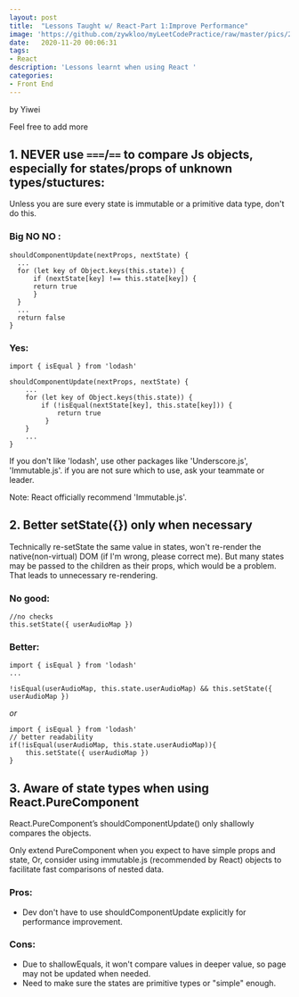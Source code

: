 ```yaml
---
layout: post
title:  "Lessons Taught w/ React-Part 1:Improve Performance"
image: 'https://github.com/zywkloo/myLeetCodePractice/raw/master/pics/2019Git.png'
date:   2020-11-20 00:06:31
tags:
- React
description: 'Lessons learnt when using React '
categories:
- Front End
---
```

	
 by Yiwei

 Feel free to add more

## 1. NEVER use `===`/`==` to compare Js objects, especially for states/props of unknown types/stuctures:

Unless you are sure every state is immutable or a primitive data type, don't do this.
### Big NO NO :  
  ```
shouldComponentUpdate(nextProps, nextState) {
	...
	for (let key of Object.keys(this.state)) {
		if (nextState[key] !== this.state[key]) {
		return true
		}
	}
	...
	return false
}
  ```

### Yes:
```
import { isEqual } from 'lodash' 

shouldComponentUpdate(nextProps, nextState) {
	...
	for (let key of Object.keys(this.state)) {
		if (!isEqual(nextState[key], this.state[key])) {
			return true
		 }
	}
	...
}
```
If you don't like 'lodash', use other packages like 'Underscore.js', 'Immutable.js'. if you are not sure which to use, ask your teammate or leader.

Note: React officially recommend 'Immutable.js'.


## 2.  Better setState({}) only when necessary
Technically re-setState the same value in states, won't re-render the native(non-virtual) DOM 
(if I'm wrong, please correct me).
But many states may be passed to the children as their props, which would be a problem. That leads to unnecessary re-rendering.
   
### No good:
  ```
//no checks  
this.setState({ userAudioMap })
   ```
		   
### Better:    
  ```
import { isEqual } from 'lodash' 
...

!isEqual(userAudioMap, this.state.userAudioMap) && this.setState({ userAudioMap })
```

 _or_
  
```
import { isEqual } from 'lodash' 
// better readability
if(!isEqual(userAudioMap, this.state.userAudioMap)){
	this.setState({ userAudioMap }) 
}
 ```

## 3. Aware of state types when using React.PureComponent

React.PureComponent’s shouldComponentUpdate() only shallowly compares the objects.
	
Only extend PureComponent when you expect to have simple props and state, Or, consider using immutable.js (recommended by React) objects to facilitate fast comparisons of nested data.


### Pros:
* Dev don't have to use shouldComponentUpdate explicitly for performance improvement.

### Cons:	
* Due to shallowEquals, it won't compare values in deeper value, so page may not be updated when needed.
* Need to make sure the states are primitive types or "simple" enough.




